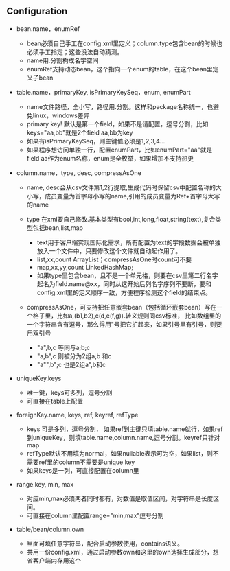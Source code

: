 ## Configuration

* bean.name，enumRef
    - bean必须自己手工在config.xml里定义；column.type包含bean的时候也必须手工指定；这些没法自动猜测。
    - name用.分割构成名字空间
    - enumRef支持动态bean，这个指向一个enum的table，在这个bean里定义子bean
    
* table.name，primaryKey, isPrimaryKeySeq，enum, enumPart
    - name文件路径，全小写，路径用.分割。这样和package名称统一，也避免linux，windows差异
    - primary key! 默认是第一个field，如果不是请配置，逗号分割，比如keys="aa,bb"就是2个field aa,bb为key
    - 如果有isPrimaryKeySeq，则主键值必须是1,2,3,4...
    - 如果程序想访问单独一行，配置enumPart，比如enumPart="aa"就是field aa作为enum名称，enum是全枚举，如果增加不支持热更
    
* column.name，type, desc, compressAsOne
    - name, desc会从csv文件第1,2行提取,生成代码时保留csv中配置名称的大小写，成员变量为首字母小写的name,引用的成员变量为Ref+首字母大写的name
    - type 在xml要自己修改.基本类型有bool,int,long,float,string(text),复合类型包括bean,list,map
        - text用于客户端实现国际化需求，所有配置为text的字段数据会被单独放入一个文件中，只要修改这个文件就自动起作用了。
        - list,xx,count     ArrayList；compressAsOne时count可不要
        - map,xx,yy,count   LinkedHashMap;
        - 如果type里包含bean，且不是一个单元格，则要在csv里第二行名字起名为field.name@xx，同时从这开始后列名字序列不要断，要和config.xml里的定义顺序一致，方便程序检测这个field的结束点。
                         
    - compressAsOne，可支持把任意嵌套bean（包括循环嵌套bean）写在一个格子里，比如a,(b1,b2),c(d,e(f,g)).转义规则同csv标准，
    比如数组里的一个字符串含有逗号，那么得用"号把它扩起来，如果引号里有引号，则要用双引号
        - "a",b,c   等同与a;b;c
        - "a,b",c   则被分为2组a,b 和c
        - "a"",b";c 也是2组a",b和c
   
* uniqueKey.keys
    - 唯一键，keys可多列，逗号分割
    - 可直接在table上配置
    
* foreignKey.name, keys, ref, keyref, refType
    - keys 可是多列，逗号分割， 如果ref到主键只填table.name就行，如果ref到uniqueKey，则填table.name,column.name,逗号分割。keyref只针对map
    - refType默认不用填为normal，如果nullable表示可为空，如果list，则不需要ref里的column不需要是unique key
    - 如果keys是一列，可直接配置在column里
    
* range.key, min, max
    - 对应min,max必须两者同时都有，对数值是取值区间，对字符串是长度区间。
    - 可直接在column里配置range="min,max"逗号分割
    
* table/bean/column.own
    - 里面可填任意字符串，配合启动参数使用，contains语义。
    - 共用一份config.xml，通过启动参数own和这里的own选择生成部分，想省客户端内存用这个
